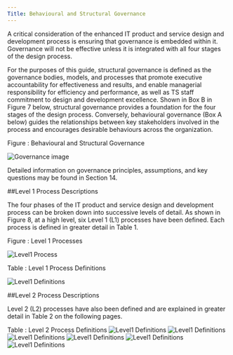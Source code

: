 ```yaml
---
Title: Behavioural and Structural Governance
---
```


A critical consideration of the enhanced IT product and service design and development process is ensuring that governance is embedded within it. Governance will not be effective unless it is integrated with all four stages of the design process.

For the purposes of this guide, structural governance is defined as the governance bodies, models, and processes that promote executive accountability for effectiveness and results, and enable managerial responsibility for efficiency and performance, as well as TS staff commitment to design and development excellence. Shown in Box B in Figure 7 below, structural governance provides a foundation for the four stages of the design process. Conversely, behavioural governance (Box A below) guides the relationships between key stakeholders involved in the process and encourages desirable behaviours across the organization.

Figure : Behavioural and Structural Governance

<img src="{%raw%}{{site.baseurl}}{%endraw%}/images/Process_BehaviourAndStructural.png" alt="Governance image">

Detailed information on governance principles, assumptions, and key questions may be found in Section 14.

##Level 1 Process Descriptions

The four phases of the IT product and service design and development process can be broken down into successive levels of detail. As shown in Figure 8, at a high level, six Level 1 (L1) processes have been defined. Each process is defined in greater detail in Table 1.

Figure : Level 1 Processes

<img src="{%raw%}{{site.baseurl}}{%endraw%}/images/Processes_Level1.png" alt="Level1 Process">

Table : Level 1 Process Definitions

<img src="{%raw%}{{site.baseurl}}{%endraw%}/images/Processes_Level1Definitions.png" alt="Level1 Definitions">

##Level 2 Process Descriptions

Level 2 (L2) processes have also been defined and are explained in greater detail in Table 2 on the following pages.

Table : Level 2 Process Definitions
<img src="{%raw%}{{site.baseurl}}{%endraw%}/images/Processes_Level2Definitions1.png" alt="Level1 Definitions">
<img src="{%raw%}{{site.baseurl}}{%endraw%}/images/Processes_Level2Definitions2.png" alt="Level1 Definitions">
<img src="{%raw%}{{site.baseurl}}{%endraw%}/images/Processes_Level2Definitions3.png" alt="Level1 Definitions">
<img src="{%raw%}{{site.baseurl}}{%endraw%}/images/Processes_Level2Definitions4.png" alt="Level1 Definitions">
<img src="{%raw%}{{site.baseurl}}{%endraw%}/images/Processes_Level2Definitions5.png" alt="Level1 Definitions">
<img src="{%raw%}{{site.baseurl}}{%endraw%}/images/Processes_Level2Definitions6.png" alt="Level1 Definitions">


